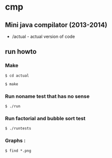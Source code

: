 cmp
===
## Mini java compilator (2013-2014) ##

* /actual - actual version of code

## run howto ##

### Make ###

`$ cd actual`

`$ make`

### Run noname test that has no sense ###

`$ ./run`

### Run factorial and bubble sort test ###

`$ ./runtests`

### Graphs : ###

`$ find *.png`
